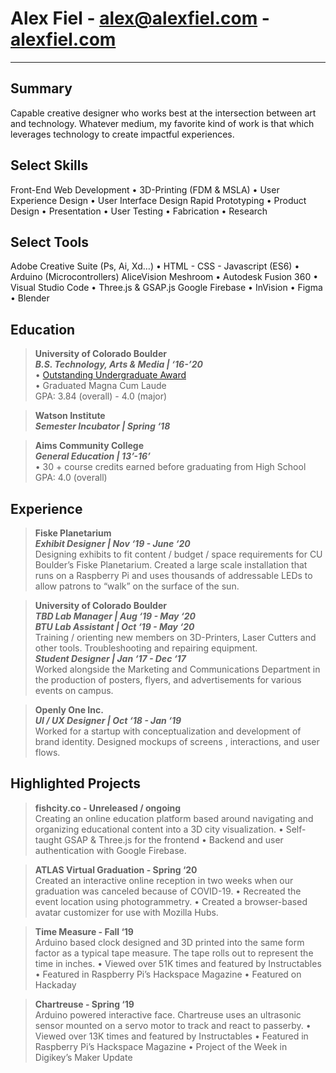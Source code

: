 # **Alex Fiel** - <alex@alexfiel.com> - [alexfiel.com](https://alexfiel.com)

---

## Summary
Capable creative designer who works best at the intersection between art and technology. Whatever medium, my
favorite kind of work is that which leverages technology to create impactful experiences.

## Select Skills  
Front-End Web Development • 3D-Printing (FDM & MSLA) • User Experience Design • User Interface Design
Rapid Prototyping • Product Design • Presentation • User Testing • Fabrication • Research

## Select Tools
Adobe Creative Suite (Ps, Ai, Xd…) • HTML - CSS - Javascript (ES6) • Arduino (Microcontrollers)
AliceVision Meshroom • Autodesk Fusion 360 • Visual Studio Code • Three.js & GSAP.js
Google Firebase • InVision • Figma • Blender

## Education   
>**University of Colorado Boulder**  
>  ***B.S. Technology, Arts & Media | ‘16-’20***     
>    • [Outstanding Undergraduate Award](https://bit.ly/FielBio)    
>    • Graduated Magna Cum Laude  
>      GPA: 3.84 (overall) - 4.0 (major)  

>**Watson Institute**  
>  ***Semester Incubator | Spring ‘18***    

>**Aims Community College**  
>  ***General Education | 13’-16’***    
>    • 30 + course credits earned before graduating from High School  
>      GPA: 4.0 (overall)

## Experience
>**Fiske Planetarium**    
>  ***Exhibit Designer | Nov ‘19 - June ‘20***    
>    Designing exhibits to fit content / budget / space requirements for CU
>    Boulder’s Fiske Planetarium. Created a large scale installation that runs on
>    a Raspberry Pi and uses thousands of addressable LEDs to allow patrons to
>    “walk” on the surface of the sun.

>**University of Colorado Boulder**    
>  ***TBD Lab Manager | Aug ‘19 - May ‘20***     
>  ***BTU Lab Assistant | Oct ‘19 - May ‘20***      
>    Training / orienting new members on 3D-Printers, Laser Cutters and other
>    tools. Troubleshooting and repairing equipment.  
>  ***Student Designer | Jan ‘17 - Dec ‘17***      
>    Worked alongside the Marketing and Communications Department in the
>    production of posters, flyers, and advertisements for various events on
>    campus.

>**Openly One Inc.**    
>  ***UI / UX Designer | Oct ‘18 - Jan ‘19***    
>    Worked for a startup with conceptualization and development of brand
>    identity. Designed mockups of screens , interactions, and user flows.

## Highlighted Projects  
>**fishcity.co - Unreleased / ongoing**    
>  Creating an online education platform based around navigating and organizing educational content into a 3D city visualization.
>    • Self-taught GSAP & Three.js for the frontend
>    • Backend and user authentication with Google Firebase.

>**ATLAS Virtual Graduation - Spring ‘20**  
>  Created an interactive online reception in two weeks when our graduation was canceled because of COVID-19.
>    • Recreated the event location using photogrammetry.
>    • Created a browser-based avatar customizer for use with Mozilla Hubs.

>**Time Measure - Fall ‘19**  
>  Arduino based clock designed and 3D printed into the same form factor as a
>  typical tape measure. The tape rolls out to represent the time in inches.
>    • Viewed over 51K times and featured by Instructables
>    • Featured in Raspberry Pi’s Hackspace Magazine
>    • Featured on Hackaday

>**Chartreuse - Spring ‘19**  
>  Arduino powered interactive face. Chartreuse uses an ultrasonic sensor
>  mounted on a servo motor to track and react to passerby.
>    • Viewed over 13K times and featured by Instructables
>    • Featured in Raspberry Pi’s Hackspace Magazine
>   • Project of the Week in Digikey’s Maker Update
